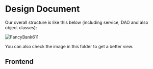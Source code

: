 # Design Document

Our overall structure is like this below (including service, DAO and also object classes):

![FancyBank611](FancyBank611.png)

You can also check the image in this folder to get a better view.

## Frontend